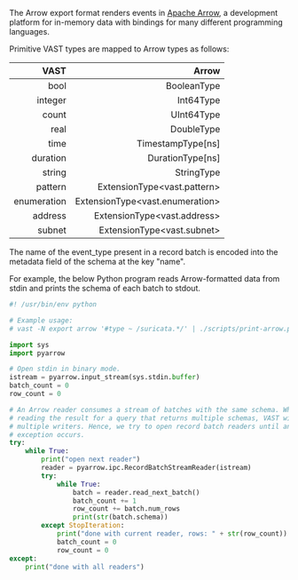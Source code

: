 The Arrow export format renders events in [Apache
Arrow](https://arrow.apache.org), a development platform for in-memory data
with bindings for many different programming languages.

Primitive VAST types are mapped to Arrow types as follows:

  |   VAST         |  Arrow                           |
  |---------------:|---------------------------------:|
  |   bool         |  BooleanType                     |
  |   integer      |  Int64Type                       |
  |   count        |  UInt64Type                      |
  |   real         |  DoubleType                      |
  |   time         |  TimestampType[ns]               |
  |   duration     |  DurationType[ns]                |
  |   string       |  StringType                      |
  |   pattern      |  ExtensionType<vast.pattern>     |
  |   enumeration  |  ExtensionType<vast.enumeration> |
  |   address      |  ExtensionType<vast.address>     |
  |   subnet       |  ExtensionType<vast.subnet>      |

The name of the event_type present in a record batch is encoded into the
metadata field of the schema at the key "name".

For example, the below Python program reads Arrow-formatted data from stdin and
prints the schema of each batch to stdout.

```python
#! /usr/bin/env python

# Example usage:
# vast -N export arrow '#type ~ /suricata.*/' | ./scripts/print-arrow.py

import sys
import pyarrow

# Open stdin in binary mode.
istream = pyarrow.input_stream(sys.stdin.buffer)
batch_count = 0
row_count = 0

# An Arrow reader consumes a stream of batches with the same schema. When
# reading the result for a query that returns multiple schemas, VAST will use
# multiple writers. Hence, we try to open record batch readers until an
# exception occurs.
try:
    while True:
        print("open next reader")
        reader = pyarrow.ipc.RecordBatchStreamReader(istream)
        try:
            while True:
                batch = reader.read_next_batch()
                batch_count += 1
                row_count += batch.num_rows
                print(str(batch.schema))
        except StopIteration:
            print("done with current reader, rows: " + str(row_count))
            batch_count = 0
            row_count = 0
except:
    print("done with all readers")
```
